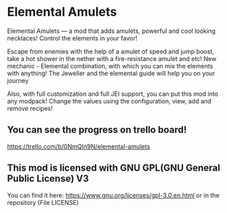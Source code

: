 # Elemental Amulets
Elemental Amulets — a mod that adds amulets, powerful and cool looking necklaces!
Control the elements in your favor!

Escape from enemies with the help of a amulet of speed and jump boost, take a hot shower in the nether with a fire-resistance amulet and etc! New mechanic - Elemental combination, with which you can mix the elements with anything! The Jeweller and the elemental guide will help you on your journey

 

Also, with full customization and full JEI support, you can put this mod into any modpack! Change the values using the configuration, view, add and remove recipes!

## You can see the progress on trello board!
https://trello.com/b/0NmQIn9N/elemental-amulets

## This mod is licensed with GNU GPL(GNU General Public License) V3
You can find it here: https://www.gnu.org/licenses/gpl-3.0.en.html or in the repository (File LICENSE)

